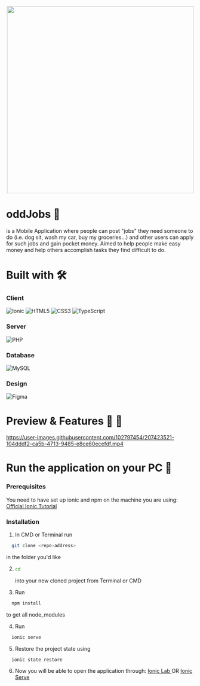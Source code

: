 <div align="center">
<img src="https://user-images.githubusercontent.com/102797454/206843035-9cfd731f-f10a-4855-af20-5e7743e7011b.png" width="500" height="500">
</div>

# oddJobs :cowboy_hat_face: 
is a Mobile Application where people can post "jobs" they need someone to do (i.e. dog sit, wash my car, buy my groceries...) and other users can apply for such jobs and gain pocket money. Aimed to help people make easy money and help others accomplish tasks they find difficult to do. 
 
 # Built with :hammer_and_wrench:
 ### Client 
![Ionic](https://img.shields.io/badge/Ionic-%233880FF.svg?style=for-the-badge&logo=Ionic&logoColor=white)
![HTML5](https://img.shields.io/badge/html5-%23E34F26.svg?style=for-the-badge&logo=html5&logoColor=white)
![CSS3](https://img.shields.io/badge/css3-%231572B6.svg?style=for-the-badge&logo=css3&logoColor=white)
![TypeScript](https://img.shields.io/badge/typescript-%23007ACC.svg?style=for-the-badge&logo=typescript&logoColor=white)

### Server 
![PHP](https://img.shields.io/badge/php-%23777BB4.svg?style=for-the-badge&logo=php&logoColor=white)

### Database 
![MySQL](https://img.shields.io/badge/mysql-%2300f.svg?style=for-the-badge&logo=mysql&logoColor=white)

### Design
![Figma](https://img.shields.io/badge/figma-%23F24E1E.svg?style=for-the-badge&logo=figma&logoColor=white)

# Preview & Features :iphone: :art:
https://user-images.githubusercontent.com/102797454/207423521-104dddf2-ca5b-4713-9485-e8ce60ecefdf.mp4

# Run the application on your PC 🔽

### Prerequisites
You need to have set up ionic and npm on the machine you are using: 
<a href="https://ionicframework.com/docs/intro/cli"> Official Ionic Tutorial </a>

### Installation 
1. In CMD or Terminal run 
 ```sh
   git clone <repo-address>
   ```
   in the folder you'd like
   
2. ```sh
   cd
   ```
   into your new cloned project from Terminal or CMD
   
3. Run 
 ```sh
   npm install
   ```
 to get all node_modules
 
 4. Run 
 ```sh
   ionic serve
   ```
   
5. Restore the project state using
```sh
  ionic state restore
   ```
   
6. Now you will be able to open the application through: 
<a href="http://localhost:8200/"> Ionic Lab </a> OR 
<a href="http://localhost:8100/"> Ionic Serve </a>      
